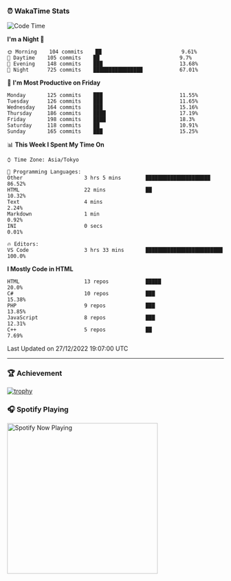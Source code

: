 ### ⏰ WakaTime Stats


<!--START_SECTION:waka-->
![Code Time](http://img.shields.io/badge/Code%20Time-504%20hrs%207%20mins-blue)

**I'm a Night 🦉** 

```text
🌞 Morning    104 commits    ██                          9.61% 
🌆 Daytime    105 commits    ██                          9.7% 
🌃 Evening    148 commits    ███                         13.68% 
🌙 Night      725 commits    ████████████████            67.01%

```
📅 **I'm Most Productive on Friday** 

```text
Monday       125 commits    ███                         11.55% 
Tuesday      126 commits    ███                         11.65% 
Wednesday    164 commits    ███                         15.16% 
Thursday     186 commits    ████                        17.19% 
Friday       198 commits    ████                        18.3% 
Saturday     118 commits    ██                          10.91% 
Sunday       165 commits    ███                         15.25%

```


📊 **This Week I Spent My Time On** 

```text
⌚︎ Time Zone: Asia/Tokyo

💬 Programming Languages: 
Other                    3 hrs 5 mins        █████████████████████       86.52% 
HTML                     22 mins             ██                          10.32% 
Text                     4 mins                                          2.24% 
Markdown                 1 min                                           0.92% 
INI                      0 secs                                          0.01%

🔥 Editors: 
VS Code                  3 hrs 33 mins       █████████████████████████   100.0%

```

**I Mostly Code in HTML** 

```text
HTML                     13 repos            █████                       20.0% 
C#                       10 repos            ███                         15.38% 
PHP                      9 repos             ███                         13.85% 
JavaScript               8 repos             ███                         12.31% 
C++                      5 repos             ██                          7.69%

```



 Last Updated on 27/12/2022 19:07:00 UTC
<!--END_SECTION:waka-->

---

### 🏆 Achievement

[![trophy](https://github-profile-trophy.vercel.app/?username=Slime-hatena&theme=flat&no-bg=true&no-frame=true&column=8)](https://github.com/ryo-ma/github-profile-trophy)

### 🎧 Spotify Playing

[<img src="https://spotify-now-playing-slime-hatena.vercel.app/api/spotify-playing" alt="Spotify Now Playing" width="350" />](https://open.spotify.com/user/slime_hatena)

<!--
**Slime-hatena/Slime-hatena** is a ✨ _special_ ✨ repository because its `README.md` (this file) appears on your GitHub profile.

Here are some ideas to get you started:

- 🔭 I’m currently working on ...
- 🌱 I’m currently learning ...
- 👯 I’m looking to collaborate on ...
- 🤔 I’m looking for help with ...
- 💬 Ask me about ...
- 📫 How to reach me: ...
- 😄 Pronouns: ...
- ⚡ Fun fact: ...
-->
